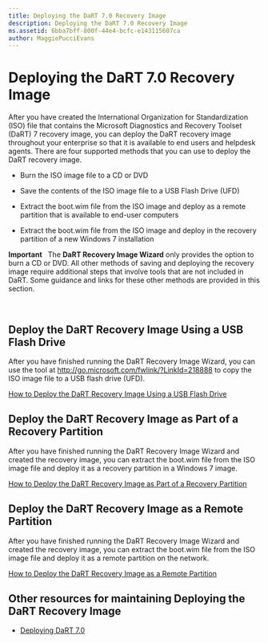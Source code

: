 ```yaml
---
title: Deploying the DaRT 7.0 Recovery Image
description: Deploying the DaRT 7.0 Recovery Image
ms.assetid: 6bba7bff-800f-44e4-bcfc-e143115607ca
author: MaggiePucciEvans
---
```


# Deploying the DaRT 7.0 Recovery Image


After you have created the International Organization for Standardization (ISO) file that contains the Microsoft Diagnostics and Recovery Toolset (DaRT) 7 recovery image, you can deploy the DaRT recovery image throughout your enterprise so that it is available to end users and helpdesk agents. There are four supported methods that you can use to deploy the DaRT recovery image.

-   Burn the ISO image file to a CD or DVD

-   Save the contents of the ISO image file to a USB Flash Drive (UFD)

-   Extract the boot.wim file from the ISO image and deploy as a remote partition that is available to end-user computers

-   Extract the boot.wim file from the ISO image and deploy in the recovery partition of a new Windows 7 installation

**Important**  
The **DaRT Recovery Image Wizard** only provides the option to burn a CD or DVD. All other methods of saving and deploying the recovery image require additional steps that involve tools that are not included in DaRT. Some guidance and links for these other methods are provided in this section.

 

## Deploy the DaRT Recovery Image Using a USB Flash Drive


After you have finished running the DaRT Recovery Image Wizard, you can use the tool at <http://go.microsoft.com/fwlink/?LinkId=218888> to copy the ISO image file to a USB flash drive (UFD).

[How to Deploy the DaRT Recovery Image Using a USB Flash Drive](how-to-deploy-the-dart-recovery-image-using-a-usb-flash-drive-dart-7.md)

## Deploy the DaRT Recovery Image as Part of a Recovery Partition


After you have finished running the DaRT Recovery Image Wizard and created the recovery image, you can extract the boot.wim file from the ISO image file and deploy it as a recovery partition in a Windows 7 image.

[How to Deploy the DaRT Recovery Image as Part of a Recovery Partition](how-to-deploy-the-dart-recovery-image-as-part-of-a-recovery-partition-dart-7.md)

## Deploy the DaRT Recovery Image as a Remote Partition


After you have finished running the DaRT Recovery Image Wizard and created the recovery image, you can extract the boot.wim file from the ISO image file and deploy it as a remote partition on the network.

[How to Deploy the DaRT Recovery Image as a Remote Partition](how-to-deploy-the-dart-recovery-image-as-a-remote-partition-dart-7.md)

## Other resources for maintaining Deploying the DaRT Recovery Image


-   [Deploying DaRT 7.0](deploying-dart-70-new-ia.md)

 

 






